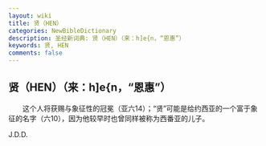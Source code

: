 ```yaml
---
layout: wiki
title: 贤（HEN）
categories: NewBibleDictionary
description: 圣经新词典: 贤（HEN）（来：h]e{n，“恩惠”）
keywords: 贤, HEN
comments: false
---
```


## 贤（HEN）（来：h]e{n，“恩惠”）

　　这个人将获赐与象征性的冠冕（亚六14）；“贤”可能是给约西亚的一个富于象征的名字（六10），因为他较早时也曾同样被称为西番亚的儿子。

J.D.D.








